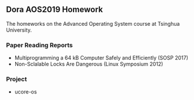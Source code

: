## Dora AOS2019 Homework
The homeworks on the Advanced Operating System course at Tsinghua University.

### Paper Reading Reports
- Multiprogramming a 64 kB Computer Safely and Efficiently (SOSP 2017)
- Non-Sclalable Locks Are Dangerous (Linux Symposium 2012)

### Project
- ucore-os
